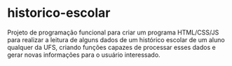 # historico-escolar
Projeto de programação funcional para criar um programa HTML/CSS/JS para realizar a leitura de alguns dados de um histórico escolar de um aluno qualquer da UFS, criando funções capazes de processar esses dados e gerar novas informações para o usuário interessado.
